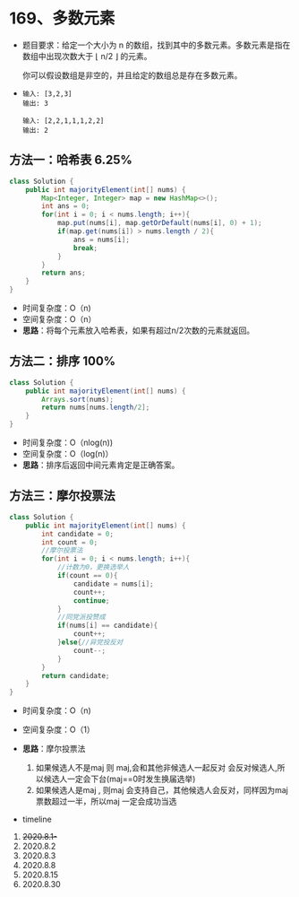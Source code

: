 # 169、多数元素

- 题目要求：给定一个大小为 n 的数组，找到其中的多数元素。多数元素是指在数组中出现次数大于 ⌊ n/2 ⌋ 的元素。

  你可以假设数组是非空的，并且给定的数组总是存在多数元素。

- ```
  输入: [3,2,3]
  输出: 3
  
  输入: [2,2,1,1,1,2,2]
  输出: 2
  ```



## 方法一：哈希表 6.25%

```java
class Solution {
    public int majorityElement(int[] nums) {
        Map<Integer, Integer> map = new HashMap<>();
        int ans = 0;
        for(int i = 0; i < nums.length; i++){
            map.put(nums[i], map.getOrDefault(nums[i], 0) + 1);
            if(map.get(nums[i]) > nums.length / 2){
                ans = nums[i];
                break;
            }
        }
        return ans;
    }
}
```

- 时间复杂度：O（n)
- 空间复杂度：O（n）
- **思路**：将每个元素放入哈希表，如果有超过n/2次数的元素就返回。

## 方法二：排序 100%

```java
class Solution {
    public int majorityElement(int[] nums) {
        Arrays.sort(nums);
        return nums[nums.length/2];
    }
}
```

- 时间复杂度：O（nlog(n))
- 空间复杂度：O（log(n)）
- **思路**：排序后返回中间元素肯定是正确答案。

## 方法三：摩尔投票法

```java
class Solution {
    public int majorityElement(int[] nums) {
        int candidate = 0;
        int count = 0;
        //摩尔投票法
        for(int i = 0; i < nums.length; i++){
            //计数为0，更换选举人
            if(count == 0){
                candidate = nums[i];
                count++;
                continue;
            }
            //同党派投赞成
            if(nums[i] == candidate){
                count++;
            }else{//异党投反对
                count--;
            }
        }
        return candidate;
    }
}
```

- 时间复杂度：O（n)
- 空间复杂度：O（1）
- **思路**：摩尔投票法
  1. 如果候选人不是maj 则 maj,会和其他非候选人一起反对 会反对候选人,所以候选人一定会下台(maj==0时发生换届选举)
  2. 如果候选人是maj , 则maj 会支持自己，其他候选人会反对，同样因为maj 票数超过一半，所以maj 一定会成功当选



- timeline

1. ~~2020.8.1-~~
2. 2020.8.2
3. 2020.8.3
4. 2020.8.8
5. 2020.8.15
6. 2020.8.30